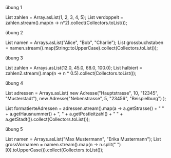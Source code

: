übung 1

List<Integer> zahlen = Array.asList(1, 2, 3, 4, 5);
List<Integer> verdoppelt = zahlen.stream().map(n -> n*2).collect(Collectors.toList());

übung 2

List<String> namen = Arrays.asList("Alice", "Bob", "Charlie");
List<String> grossbuchstaben = namen.stream().map(String::toUpperCase).collect(Collectors.toList());

übung 3

List<Double> zahlen = Arrays.asList(12.0, 45.0, 68.0, 100.0);
List<Double> halbiert = zahlen2.stream().map(n -> n * 0.5).collect(Collectors.toList());

übung 4

 List<Adresse> adressen = Arrays.asList(
            new Adresse("Hauptstrasse", 10, "12345", "Musterstadt"),
            new Adresse("Nebenstrasse", 5, "23456", "Beispielburg")
        );

 List<String> formatierteAdressen = adressen.stream().map(a -> a.getStrasse() + " " + a.getHausnummer() + ", " + a.getPostleitzahl() + " " + a.getStadt()).collect(Collectors.toList());

übung 5 

List<String> namen = Arrays.asList("Max Mustermann", "Erika Mustermann");
List<String> grossVornamen = namen.stream().map(n -> n.split(" ")[0].toUpperCase()).collect(Collectors.toList());
